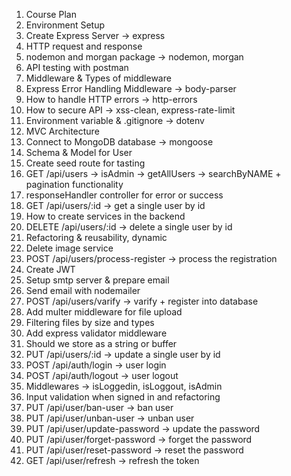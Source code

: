 1.  Course Plan
2.  Environment Setup
3.  Create Express Server -> express
4.  HTTP request and response
5.  nodemon and morgan package -> nodemon, morgan
6.  API testing with postman
7.  Middleware & Types of middleware
8.  Express Error Handling Middleware -> body-parser
9.  How to handle HTTP errors -> http-errors
10. How to secure API -> xss-clean, express-rate-limit
11. Environment variable & .gitignore -> dotenv
12. MVC Architecture
13. Connect to MongoDB database -> mongoose
14. Schema & Model for User
15. Create seed route for tasting
16. GET /api/users -> isAdmin -> getAllUsers -> searchByNAME + pagination functionality
17. responseHandler controller for error or success
18. GET /api/users/:id -> get a single user by id
19. How to create services in the backend
20. DELETE /api/users/:id -> delete a single user by id
21. Refactoring & reusability, dynamic
22. Delete image service
23. POST /api/users/process-register -> process the registration
24. Create JWT
25. Setup smtp server & prepare email
26. Send email with nodemailer
27. POST /api/users/varify -> varify + register into database
28. Add multer middleware for file upload
29. Filtering files by size and types
30. Add express validator middleware
31. Should we store as a string or buffer
32. PUT /api/users/:id -> update a single user by id
33. POST /api/auth/login -> user login
34. POST /api/auth/logout -> user logout
35. Middlewares -> isLoggedin, isLoggout, isAdmin
36. Input validation when signed in and refactoring
37. PUT /api/user/ban-user -> ban user
38. PUT /api/user/unban-user -> unban user
39. PUT /api/user/update-password -> update the password
40. PUT /api/user/forget-password -> forget the password
41. PUT /api/user/reset-password -> reset the password
42. GET /api/user/refresh -> refresh the token
